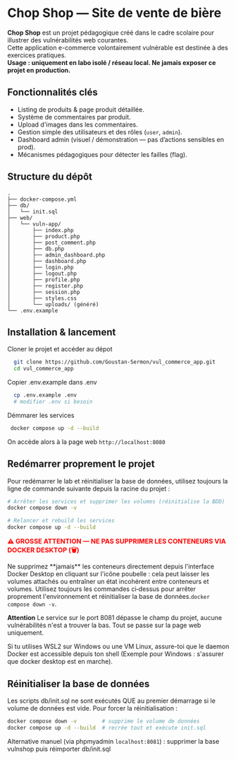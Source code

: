 # Chop Shop — Site de vente de bière
**Chop Shop** est un projet pédagogique créé dans le cadre scolaire pour illustrer des vulnérabilités web courantes.  
Cette application e-commerce volontairement vulnérable est destinée à des exercices pratiques.  
**Usage : uniquement en labo isolé / réseau local. Ne jamais exposer ce projet en production.**

## Fonctionnalités clés

- Listing de produits & page produit détaillée.  
- Système de commentaires par produit.  
- Upload d'images dans les commentaires.  
- Gestion simple des utilisateurs et des rôles (`user`, `admin`).  
- Dashboard admin (visuel / démonstration — pas d’actions sensibles en prod).  
- Mécanismes pédagogiques pour détecter les failles (flag).

## Structure du dépôt

```
.
├── docker-compose.yml
├── db/
│   └── init.sql
├── web/
│   └── vuln-app/
│       ├── index.php
│       ├── product.php
│       ├── post_comment.php
│       ├── db.php
│       ├── admin_dashboard.php
│       ├── dashboard.php
│       ├── login.php
│       ├── logout.php
│       ├── profile.php
│       ├── register.php
│       ├── session.php
│       ├── styles.css
│       └── uploads/ (généré)
└── .env.example
```
## Installation & lancement 
Cloner le projet et accéder au dépot
```bash
  git clone https://github.com/Goustan-Sermon/vul_commerce_app.git
  cd vul_commerce_app
```

Copier .env.example dans .env 
```bash
  cp .env.example .env
  # modifier .env si besoin
```
Démmarer les services
```bash
 docker compose up -d --build
```
On accède alors à la page web `http://localhost:8080`

## Redémarrer proprement le projet

Pour redémarrer le lab et réinitialiser la base de données, utilisez toujours la ligne de commande suivante depuis la racine du projet :

```bash
# Arrêter les services et supprimer les volumes (réinitialise la BDD)
docker compose down -v

# Relancer et rebuild les services
docker compose up -d --build
```
<p style="color:red; font-weight:700; font-size:1.05em;">⚠️ GROSSE ATTENTION — NE PAS SUPPRIMER LES CONTENEURS VIA DOCKER DESKTOP (🗑️)</p> <p>Ne supprimez **jamais** les conteneurs directement depuis l'interface Docker Desktop en cliquant sur l'icône poubelle : cela peut laisser les volumes attachés ou entraîner un état incohérent entre conteneurs et volumes. Utilisez toujours les commandes ci‑dessus pour arrêter proprement l'environnement et réinitialiser la base de données.<code>docker compose down -v</code>.</p> 


**Attention**
Le service sur le port 8081 dépasse le champ du projet, aucune vulnérabilités n'est a trouver la bas. Tout se passe sur la page web uniquement.

Si tu utilises WSL2 sur Windows ou une VM Linux, assure-toi que le daemon Docker est accessible depuis ton shell (Exemple pour Windows : s'assurer que docker desktop est en marche).

## Réinitialiser la base de données

Les scripts db/init.sql ne sont exécutés QUE au premier démarrage si le volume de données est vide. Pour forcer la réinitialisation :

```bash
docker compose down -v        # supprime le volume de données
docker compose up -d --build  # recrée tout et exécute init.sql
```
Alternative manuel (via phpmyadmin `localhost:8081`) : supprimer la base vulnshop puis réimporter db/init.sql
